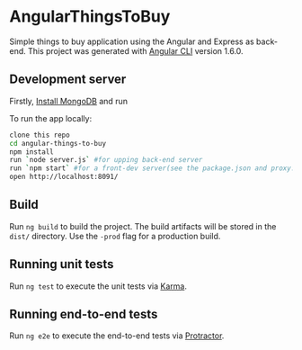 # AngularThingsToBuy
Simple things to buy application using the Angular and Express as back-end.
This project was generated with [Angular CLI](https://github.com/angular/angular-cli) version 1.6.0.

## Development server

Firstly, [Install MongoDB](https://docs.mongodb.com/manual/installation/) and run

To run the app locally:

```bash
clone this repo
cd angular-things-to-buy
npm install
run `node server.js` #for upping back-end server
run `npm start` #for a front-dev server(see the package.json and proxy.conf.json files for more info)
open http://localhost:8091/
```

## Build

Run `ng build` to build the project. The build artifacts will be stored in the `dist/` directory. Use the `-prod` flag for a production build.

## Running unit tests

Run `ng test` to execute the unit tests via [Karma](https://karma-runner.github.io).

## Running end-to-end tests

Run `ng e2e` to execute the end-to-end tests via [Protractor](http://www.protractortest.org/).